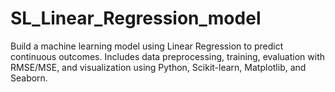 # SL_Linear_Regression_model
Build a machine learning model using Linear Regression to predict continuous outcomes. Includes data preprocessing, training, evaluation with RMSE/MSE, and visualization using Python, Scikit-learn, Matplotlib, and Seaborn.
